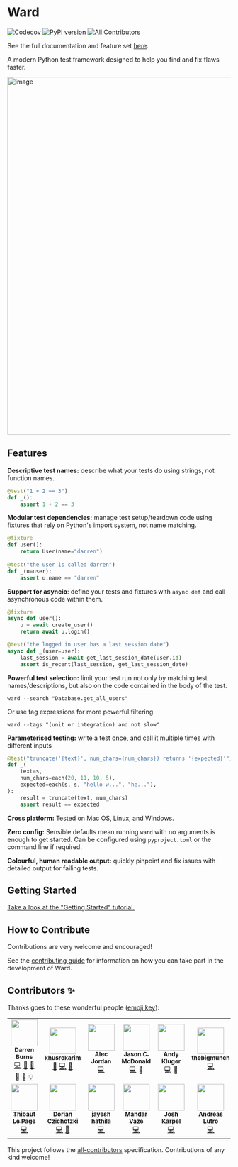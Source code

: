 # Ward
[![Codecov](https://codecov.io/gh/darrenburns/ward/branch/master/graph/badge.svg)](https://codecov.io/gh/darrenburns/ward)
[![PyPI version](https://badge.fury.io/py/ward.svg)](https://badge.fury.io/py/ward) <!-- ALL-CONTRIBUTORS-BADGE:START - Do not remove or modify this section -->[![All Contributors](https://img.shields.io/badge/all_contributors-14-orange.svg?style=flat-square)](#contributors-)<!-- ALL-CONTRIBUTORS-BADGE:END -->

See the full documentation and feature set [here](https://ward.readthedocs.io/).

A modern Python test framework designed to help you find and fix flaws faster.

<img width="807" alt="image" src="https://user-images.githubusercontent.com/5740731/111924675-9937c680-8a9d-11eb-8df3-6d9c9b8807c8.png">

## Features

**Descriptive test names:** describe what your tests do using strings, not function names.
```python
@test("1 + 2 == 3")
def _():
    assert 1 + 2 == 3
```

**Modular test dependencies:** manage test setup/teardown code using fixtures that rely on Python's import system, not
name matching.
```python
@fixture
def user():
    return User(name="darren")
    
@test("the user is called darren")
def _(u=user):
    assert u.name == "darren"
```

**Support for asyncio**: define your tests and fixtures with `async def` and call asynchronous code within them.

```python
@fixture
async def user():
    u = await create_user()
    return await u.login()

@test("the logged in user has a last session date")
async def _(user=user):
    last_session = await get_last_session_date(user.id)
    assert is_recent(last_session, get_last_session_date)
```

**Powerful test selection:** limit your test run not only by matching test names/descriptions, but also on the code 
contained in the body of the test.
```
ward --search "Database.get_all_users"
```
Or use tag expressions for more powerful filtering.
```
ward --tags "(unit or integration) and not slow"
```

**Parameterised testing:** write a test once, and call it multiple times with different inputs
```python
@test("truncate('{text}', num_chars={num_chars}) returns '{expected}'")
def _(
    text=s,
    num_chars=each(20, 11, 10, 5),
    expected=each(s, s, "hello w...", "he..."),
):
    result = truncate(text, num_chars)
    assert result == expected
```

**Cross platform:** Tested on Mac OS, Linux, and Windows.

**Zero config:** Sensible defaults mean running `ward` with no arguments is enough to get started. Can be configured using `pyproject.toml` or the command line if required.

**Colourful, human readable output:** quickly pinpoint and fix issues with detailed output for failing tests.

## Getting Started

[Take a look at the "Getting Started" tutorial.](https://wardpy.com/guide/tutorial)

## How to Contribute

Contributions are very welcome and encouraged!

See the [contributing guide](.github/CONTRIBUTING.md) for information on how you can take part in the development of Ward.

## Contributors ✨

Thanks goes to these wonderful people ([emoji key](https://allcontributors.org/docs/en/emoji-key)):

<!-- ALL-CONTRIBUTORS-LIST:START - Do not remove or modify this section -->
<!-- prettier-ignore-start -->
<!-- markdownlint-disable -->
<table>
  <tr>
    <td align="center"><a href="https://darrenburns.net"><img src="https://avatars0.githubusercontent.com/u/5740731?v=4" width="60px;" alt=""/><br /><sub><b>Darren Burns</b></sub></a><br /><a href="https://github.com/darrenburns/ward/commits?author=darrenburns" title="Code">💻</a> <a href="https://github.com/darrenburns/ward/commits?author=darrenburns" title="Documentation">📖</a> <a href="#ideas-darrenburns" title="Ideas, Planning, & Feedback">🤔</a> <a href="https://github.com/darrenburns/ward/pulls?q=is%3Apr+reviewed-by%3Adarrenburns" title="Reviewed Pull Requests">👀</a> <a href="https://github.com/darrenburns/ward/issues?q=author%3Adarrenburns" title="Bug reports">🐛</a> <a href="#example-darrenburns" title="Examples">💡</a></td>
    <td align="center"><a href="https://github.com/khusrokarim"><img src="https://avatars0.githubusercontent.com/u/1615476?v=4" width="60px;" alt=""/><br /><sub><b>khusrokarim</b></sub></a><br /><a href="#ideas-khusrokarim" title="Ideas, Planning, & Feedback">🤔</a> <a href="https://github.com/darrenburns/ward/commits?author=khusrokarim" title="Code">💻</a> <a href="https://github.com/darrenburns/ward/issues?q=author%3Akhusrokarim" title="Bug reports">🐛</a></td>
    <td align="center"><a href="https://github.com/AlecJ"><img src="https://avatars2.githubusercontent.com/u/5054790?v=4" width="60px;" alt=""/><br /><sub><b>Alec Jordan</b></sub></a><br /><a href="https://github.com/darrenburns/ward/commits?author=AlecJ" title="Code">💻</a></td>
    <td align="center"><a href="https://www.indeliblebluepen.com"><img src="https://avatars2.githubusercontent.com/u/7471402?v=4" width="60px;" alt=""/><br /><sub><b>Jason C. McDonald</b></sub></a><br /><a href="https://github.com/darrenburns/ward/commits?author=CodeMouse92" title="Code">💻</a> <a href="#ideas-CodeMouse92" title="Ideas, Planning, & Feedback">🤔</a></td>
    <td align="center"><a href="https://github.com/AndydeCleyre"><img src="https://avatars3.githubusercontent.com/u/1787385?v=4" width="60px;" alt=""/><br /><sub><b>Andy Kluger</b></sub></a><br /><a href="https://github.com/darrenburns/ward/commits?author=AndydeCleyre" title="Code">💻</a> <a href="#ideas-AndydeCleyre" title="Ideas, Planning, & Feedback">🤔</a></td>
    <td align="center"><a href="https://forum.thebigmunch.me"><img src="https://avatars0.githubusercontent.com/u/118418?v=4" width="60px;" alt=""/><br /><sub><b>thebigmunch</b></sub></a><br /><a href="https://github.com/darrenburns/ward/commits?author=thebigmunch" title="Code">💻</a></td>
    <td align="center"><a href="https://github.com/onlyanegg"><img src="https://avatars0.githubusercontent.com/u/7731128?v=4" width="60px;" alt=""/><br /><sub><b>Tyler Couto</b></sub></a><br /><a href="https://github.com/darrenburns/ward/commits?author=onlyanegg" title="Code">💻</a></td>
  </tr>
  <tr>
    <td align="center"><a href="https://github.com/thilp"><img src="https://avatars2.githubusercontent.com/u/968838?v=4" width="60px;" alt=""/><br /><sub><b>Thibaut Le Page</b></sub></a><br /><a href="https://github.com/darrenburns/ward/commits?author=thilp" title="Code">💻</a></td>
    <td align="center"><a href="https://github.com/DorianCzichotzki"><img src="https://avatars1.githubusercontent.com/u/10177001?v=4" width="60px;" alt=""/><br /><sub><b>Dorian Czichotzki</b></sub></a><br /><a href="https://github.com/darrenburns/ward/commits?author=DorianCzichotzki" title="Code">💻</a> <a href="#ideas-DorianCzichotzki" title="Ideas, Planning, & Feedback">🤔</a></td>
    <td align="center"><a href="https://github.com/jayeshathila"><img src="https://avatars0.githubusercontent.com/u/1469191?v=4" width="60px;" alt=""/><br /><sub><b>jayesh hathila</b></sub></a><br /><a href="https://github.com/darrenburns/ward/commits?author=jayeshathila" title="Code">💻</a></td>
    <td align="center"><a href="https://mandarvaze.bitbucket.io/"><img src="https://avatars1.githubusercontent.com/u/46438?v=4" width="60px;" alt=""/><br /><sub><b>Mandar Vaze</b></sub></a><br /><a href="https://github.com/darrenburns/ward/commits?author=mandarvaze" title="Code">💻</a></td>
    <td align="center"><a href="https://www.jtk.dev"><img src="https://avatars2.githubusercontent.com/u/7133863?v=4" width="60px;" alt=""/><br /><sub><b>Josh Karpel</b></sub></a><br /><a href="https://github.com/darrenburns/ward/commits?author=JoshKarpel" title="Code">💻</a></td>
    <td align="center"><a href="https://www.lutro.me"><img src="https://avatars0.githubusercontent.com/u/163093?v=4" width="60px;" alt=""/><br /><sub><b>Andreas Lutro</b></sub></a><br /><a href="https://github.com/darrenburns/ward/commits?author=anlutro" title="Code">💻</a></td>
    <td align="center"><a href="https://hoefling.io"><img src="https://avatars1.githubusercontent.com/u/4455652?v=4" width="60px;" alt=""/><br /><sub><b>Oleg Höfling</b></sub></a><br /><a href="https://github.com/darrenburns/ward/commits?author=hoefling" title="Code">💻</a></td>
  </tr>
</table>

<!-- markdownlint-enable -->
<!-- prettier-ignore-end -->
<!-- ALL-CONTRIBUTORS-LIST:END -->

This project follows the [all-contributors](https://github.com/all-contributors/all-contributors) specification. Contributions of any kind welcome!
